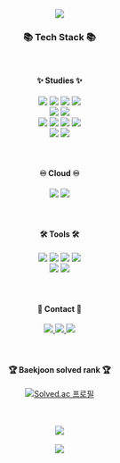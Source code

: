 <div align=center>
   <img src="https://capsule-render.vercel.app/api?type=waving&color=auto&height=200&section=header&text=dahyunko%20Github!&fontSize=50" />    <!--헤더부분-->
</div>

<div align=center>
   <h3>📚 Tech Stack 📚</h3>

   <br>
   <h4>✨ Studies ✨</h4>
</div>
<div align="center">
   <img src="https://img.shields.io/badge/JavaScript-F7DF1E?style=flat&logo=JavaScript&logoColor=white" />
   <img src="https://img.shields.io/badge/java-007396?style=flat&logo=java&logoColor=white">
   <img src="https://img.shields.io/badge/C++-00599C?style=flat&logo=cplusplus&logoColor=white" />
   <img src="https://img.shields.io/badge/C-A8B9CC?style=flat&logo=C&logoColor=white"/>
   <br>
   <img src="https://img.shields.io/badge/HTML5-E34F26?style=flat&logo=HTML5&logoColor=white" />
   <img src="https://img.shields.io/badge/CSS3-1572B6?style=flat&logo=CSS3&logoColor=white" />
   <br>
   <img src="https://img.shields.io/badge/Node.js-339933?style=flat&logo=Node.js&logoColor=white" />
   <img src="https://img.shields.io/badge/Express-000000?style=flat&logo=Express&logoColor=white"/>
   <img src="https://img.shields.io/badge/springboot-6DB33F?style=flat&logo=springboot&logoColor=white">
   <img src="https://img.shields.io/badge/.NET-512BD4?style=flat&logo=.NET&logoColor=white"/>
<!--    <img src="https://img.shields.io/badge/React-61DAFB?style=flat&logo=React&logoColor=black"/> -->
   <br>
   <img src="https://img.shields.io/badge/MySQL-4479A1?style=flat&logo=MySQL&logoColor=white" />
   <img src="https://img.shields.io/badge/MSSQL-4479A1?style=flat&logo=MySQL&logoColor=white" />
<!--    <img src="https://img.shields.io/badge/Linux-FCC624?style=flat&logo=Linux&logoColor=white" /> -->
</div>
<br><br>


<div align=center>
   <h4>♾️ Cloud ♾️</h4>
</div>
<div align=center>
   <img src="https://img.shields.io/badge/nginx-009639?style=flat&logo=MySQL&logoColor=white" />
   <img src="https://img.shields.io/badge/Docker-2496ED?style=flat&logo=MySQL&logoColor=white" />
</div>
<br><br>

<div align=center>
   <h4>🛠 Tools 🛠</h4>
</div>
<div align=center>
   <img src="https://img.shields.io/badge/Visual%20Studio%20Code-007ACC?style=flat&logo=VisualStudioCode&logoColor=white" />
   <img src="https://img.shields.io/badge/Visual Studio-5C2D91?style=flat&logo=Visual Studio&logoColor=white"/>
   <img src="https://img.shields.io/badge/AWS-232F3E?style=flat&logo=AmazonAWS&logoColor=white" />
   <img src="https://img.shields.io/badge/GitHub-181717?style=flat&logo=GitHub&logoColor=white" />
   <br>
   <img src="https://img.shields.io/badge/Adobe XD-FF61F6?style=flat&logo=Adobe XD&logoColor=white"/>
   <img src="https://img.shields.io/badge/Figma-F24E1E?style=flat&logo=Figma&logoColor=white"/>
   
</div>
<br><br>

<div align=center>
   <h4>🎨 Contact 🎨</h4>
</div>
<div align=center>
   <a href="mailto:kdhgby@naver.com">
      <img src="https://img.shields.io/badge/NMail-30B980?style=flat&logo=Minutemailer&logoColor=white" />
   </a>
   <a href="mailto:dahyunbless@gmail.com">
      <img src="https://img.shields.io/badge/GMail-FF3633?style=flat&logo=Gmail&logoColor=white" />
   </a>
   <a href="https://www.notion.so/531c4a6285074ba9b9dccbda1ac2b81a?pvs=4">
		<img src="https://img.shields.io/badge/Notion-000000?style=flat&logo=Notion&logoColor=white" />
	</a>
   <br>
</div>
<br><br>
<div align=center>
   <h4>🏆 Baekjoon solved rank 🏆</h4>
   
[![Solved.ac 프로필](http://mazassumnida.wtf/api/mini/generate_badge?boj=kdhgby)](https://solved.ac/kdhgby)
</div>
<br>
<!--div align=center>
   <img src="https://github-readme-stats.vercel.app/api/top-langs/?username=dahyunko&show_icons=true">
</div--!>
<br>
<div align=center>
   <img src="https://github-readme-stats.vercel.app/api?username=dahyunko&show_icons=true">
</div>
<br>
 
<div align=center>
   <img src="https://capsule-render.vercel.app/api?type=waving&color=auto&height=200&section=footer&fontSize=50" />    <!--아래부분-->
</div>
